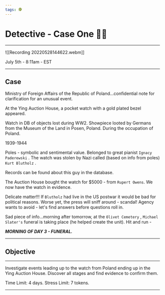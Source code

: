 ```yaml
---
tags: 🕵
---
```


# Detective - Case One 🕵‍♀
---


![[Recording 20220528144622.webm]]

July 5th - 8:11am - EST

---

## Case

Ministry of Foreign Affairs of the Republic of Poland...confidential note for clarification for an unusual event.

At the Ying Auction House, a pocket watch with a gold plated bezel appeared.

Watch in DB of objects lost during WW2. Showpiece looted by Germans from the Museum of the Land in Posen, Poland. During the occupation of Poland.

1939-1944

Poles - symbolic and sentimental value. Belonged to great pianist `Ignacy Paderewski` . The watch was stolen by Nazi called (based on info from poles) `Kurt Blutholz` .

Records can be found about this guy in the database.

The Auction House bought the watch for $5000 - from `Rupert Owens`. We now have the watch in evidence.

Delicate matter!!! If `Blutholz` had live in the US postwar it would be bad for political reasons. Worse yet, the press will sniff around - scandal! Agency wants to avoid - let's find answers before questions roll in.

Sad piece of info...morning after tomorrow, at the `Olivet Cemetery` , `Michael Slater's` funeral is taking place (he helped create the unit). Hit and run - 

***MORNING OF DAY 3 - FUNERAL.***

---

## Objective
---

Investigate events leading up to the watch from Poland ending up in the Ying Auction House. Discover all stages and find evidence to confirm them.

Time Limit: 4 days.
Stress Limit: 7 tokens.

---

